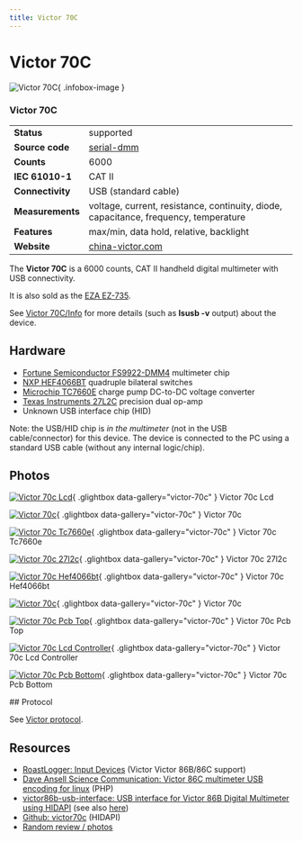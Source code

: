 ```yaml
---
title: Victor 70C
---
```


# Victor 70C

<div class="infobox" markdown>

![Victor 70C](./img/Victor_70C_LCD.jpg){ .infobox-image }

### Victor 70C

| | |
|---|---|
| **Status** | supported |
| **Source code** | [serial-dmm](https://github.com/OpenTraceLab/OpenTraceCapture/tree/main/src/hardware/serial-dmm) |
| **Counts** | 6000 |
| **IEC 61010-1** | CAT II |
| **Connectivity** | USB (standard cable) |
| **Measurements** | voltage, current, resistance, continuity, diode, capacitance, frequency, temperature |
| **Features** | max/min, data hold, relative, backlight |
| **Website** | [china-victor.com](http://www.china-victor.com/english/en/product_data.aspx?ClassID=168&amp;ID=121) |

</div>

The **Victor 70C** is a 6000 counts, CAT II handheld digital multimeter with USB connectivity.

It is also sold as the [EZA EZ-735](http://github.com/mvneves/victor70c#victor70c-software-for-linux).

See [Victor 70C/Info](https://sigrok.org/wiki/Victor_70C/Info) for more details (such as **lsusb -v** output) about the device.

## Hardware
- [Fortune Semiconductor FS9922-DMM4](http://www.ic-fortune.com/upload/Download/FS9922-DMM4-DS-11_EN.pdf) multimeter chip
- [NXP HEF4066BT](http://datasheet.octopart.com/HEF4066BT-Philips-datasheet-87533.pdf) quadruple bilateral switches
- [Microchip TC7660E](http://datasheet.octopart.com/TC7660EOA-Microchip-datasheet-1009.pdf) charge pump DC-to-DC voltage converter
- [Texas Instruments 27L2C](http://datasheet.octopart.com/TLC27L2CP-Texas-Instruments-datasheet-151061.pdf) precision dual op-amp
- Unknown USB interface chip (HID)

Note: the USB/HID chip is *in the multimeter* (not in the USB cable/connector) for this device. The device is connected to the PC using a standard USB cable (without any internal logic/chip).

## Photos

<div class="photo-grid" markdown>

[![Victor 70c Lcd](./img/Victor_70C_LCD.jpg)](./img/Victor_70C_LCD.jpg "Victor 70c Lcd"){ .glightbox data-gallery="victor-70c" }
<span class="caption">Victor 70c Lcd</span>

[![Victor 70c](./img/Victor_70C.jpg)](./img/Victor_70C.jpg "Victor 70c"){ .glightbox data-gallery="victor-70c" }
<span class="caption">Victor 70c</span>

[![Victor 70c Tc7660e](./img/Victor_70C_TC7660E.jpg)](./img/Victor_70C_TC7660E.jpg "Victor 70c Tc7660e"){ .glightbox data-gallery="victor-70c" }
<span class="caption">Victor 70c Tc7660e</span>

[![Victor 70c 27l2c](./img/Victor_70C_27L2C.jpg)](./img/Victor_70C_27L2C.jpg "Victor 70c 27l2c"){ .glightbox data-gallery="victor-70c" }
<span class="caption">Victor 70c 27l2c</span>

[![Victor 70c Hef4066bt](./img/Victor_70C_HEF4066BT.jpg)](./img/Victor_70C_HEF4066BT.jpg "Victor 70c Hef4066bt"){ .glightbox data-gallery="victor-70c" }
<span class="caption">Victor 70c Hef4066bt</span>

[![Victor 70c](./img/Victor_70C.png)](./img/Victor_70C.png "Victor 70c"){ .glightbox data-gallery="victor-70c" }
<span class="caption">Victor 70c</span>

[![Victor 70c Pcb Top](./img/Victor_70C_PCB_top.jpg)](./img/Victor_70C_PCB_top.jpg "Victor 70c Pcb Top"){ .glightbox data-gallery="victor-70c" }
<span class="caption">Victor 70c Pcb Top</span>

[![Victor 70c Lcd Controller](./img/Victor_70C_LCD_controller.jpg)](./img/Victor_70C_LCD_controller.jpg "Victor 70c Lcd Controller"){ .glightbox data-gallery="victor-70c" }
<span class="caption">Victor 70c Lcd Controller</span>

[![Victor 70c Pcb Bottom](./img/Victor_70C_PCB_bottom.jpg)](./img/Victor_70C_PCB_bottom.jpg "Victor 70c Pcb Bottom"){ .glightbox data-gallery="victor-70c" }
<span class="caption">Victor 70c Pcb Bottom</span>

</div>
## Protocol

See [Victor protocol](https://sigrok.org/wiki/Victor_protocol).

## Resources
- [RoastLogger: Input Devices](https://web.archive.org/web/20160527152655/http://homepage.ntlworld.com/green_bean/coffee/roastlogger/dmmdetails.html) (Victor Victor 86B/86C support)
- [Dave Ansell Science Communication: Victor 86C multimeter USB encoding for linux](http://www.daveansell.co.uk/?q=node/44) (PHP)
- [victor86b-usb-interface: USB interface for Victor 86B Digital Multimeter using HIDAPI](https://web.archive.org/web/20170104171210/https://code.google.com/archive/p/victor86b-usb-interface/) (see also [here](http://www.codeproject.com/Articles/310547/USB-Digital-Multimeter-Driver-using-HIDAPI))
- [Github: victor70c](https://github.com/mvneves/victor70c) (HIDAPI)
- [Random review / photos](http://translate.google.com/translate?hl=de&sl=zh-CN&tl=en&u=http%3A%2F%2Fmytes.blog.163.com%2Fblog%2Fstatic%2F24568310201163010029970%2F)

